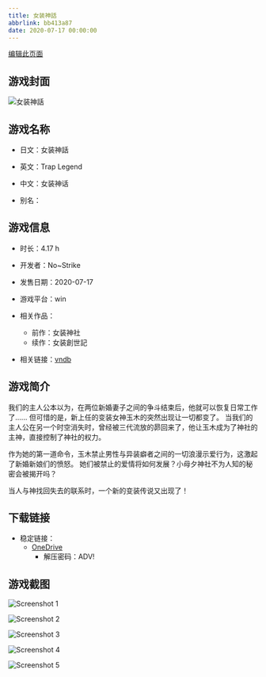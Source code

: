 ```yaml
---
title: 女装神話
abbrlink: bb413a87
date: 2020-07-17 00:00:00
---
```

[编辑此页面](https://github.com/ACG-3/ADV3-source/blob/main/source/_posts/games/%E5%A5%B3%E8%A3%85%E7%A5%9E%E8%A9%B1.md)

## 游戏封面

![女装神話](https://pan.timero.xyz/onedrive/img_lib_001/%E5%A5%B3%E8%A3%85%E7%A5%9E%E8%A9%B1_cover.avif)


## 游戏名称

- 日文：女装神話
- 英文：Trap Legend
- 中文：女装神话

- 别名：


## 游戏信息

- 时长：4.17 h
- 开发者：No~Strike
- 发售日期：2020-07-17
- 游戏平台：win
- 相关作品：
   - 前作：女装神社
   - 续作：女装創世記

- 相关链接：[vndb](https://vndb.org/v27736)


## 游戏简介

我们的主人公本以为，在两位新婚妻子之间的争斗结束后，他就可以恢复日常工作了......
但可惜的是，新上任的变装女神玉木的突然出现让一切都变了。
当我们的主人公在另一个时空消失时，曾经被三代流放的昴回来了，他让玉木成为了神社的主神，直接控制了神社的权力。

作为她的第一道命令，玉木禁止男性与异装癖者之间的一切浪漫示爱行为，这激起了新婚新娘们的愤怒。
她们被禁止的爱情将如何发展？小母夕神社不为人知的秘密会被揭开吗？

当人与神找回失去的联系时，一个新的变装传说又出现了！


## 下载链接

- 稳定链接：
    - [OneDrive](https://pan.timero.xyz/onedrive/adv_lib_001/%E5%A5%B3%E8%A3%85%E7%A5%9E%E8%A9%B1)
        - 解压密码：ADV!



## 游戏截图


![Screenshot 1](https://pan.timero.xyz/onedrive/img_lib_001/%E5%A5%B3%E8%A3%85%E7%A5%9E%E8%A9%B1_Screenshot_1.avif)

![Screenshot 2](https://pan.timero.xyz/onedrive/img_lib_001/%E5%A5%B3%E8%A3%85%E7%A5%9E%E8%A9%B1_Screenshot_2.avif)

![Screenshot 3](https://pan.timero.xyz/onedrive/img_lib_001/%E5%A5%B3%E8%A3%85%E7%A5%9E%E8%A9%B1_Screenshot_3.avif)

![Screenshot 4](https://pan.timero.xyz/onedrive/img_lib_001/%E5%A5%B3%E8%A3%85%E7%A5%9E%E8%A9%B1_Screenshot_4.avif)

![Screenshot 5](https://pan.timero.xyz/onedrive/img_lib_001/%E5%A5%B3%E8%A3%85%E7%A5%9E%E8%A9%B1_Screenshot_5.avif)

